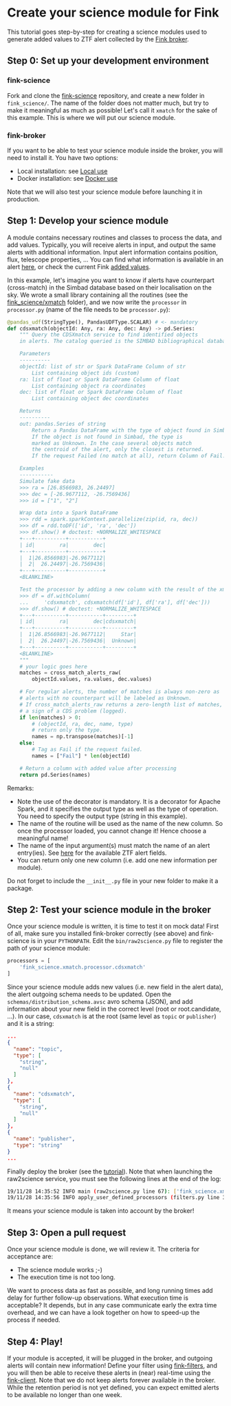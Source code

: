 # Create your science module for Fink

This tutorial goes step-by-step for creating a science modules used to generate added values to ZTF alert collected by the [Fink broker](https://github.com/astrolabsoftware/fink-broker).

## Step 0: Set up your development environment

### fink-science

Fork and clone the [fink-science](https://github.com/astrolabsoftware/fink-science) repository, and create a new folder in `fink_science/`. The name of the folder does not matter much, but try to make it meaningful as much as possible! Let's call it `xmatch` for the sake of this example. This is where we will put our science module.

### fink-broker

If you want to be able to test your science module inside the broker, you will need to install it. You have two options:

* Local installation: see [Local use](../broker/introduction.md#installation-local-mode)
* Docker installation: see [Docker use](../broker/introduction.md#use-with-docker)

Note that we will also test your science module before launching it in production.

## Step 1: Develop your science module

A module contains necessary routines and classes to process the data, and add values. Typically, you will receive alerts in input, and output the same alerts with additional information. Input alert information contains position, flux, telescope properties, ... You can find what information is available in an alert [here](../science/ztf_alerts.md), or check the current Fink [added values](../science/added_values.md).

In this example, let's imagine you want to know if alerts have counterpart (cross-match) in the Simbad database based on their localisation on the sky. We wrote a small library containing all the routines (see the [fink_science/xmatch](https://github.com/astrolabsoftware/fink-science/tree/master/fink_science/xmatch) folder), and we now write the `processor` in `processor.py` (name of the file needs to be `processor.py`):

```python
@pandas_udf(StringType(), PandasUDFType.SCALAR) # <- mandatory
def cdsxmatch(objectId: Any, ra: Any, dec: Any) -> pd.Series:
    """ Query the CDSXmatch service to find identified objects
    in alerts. The catalog queried is the SIMBAD bibliographical database.

    Parameters
    ----------
    objectId: list of str or Spark DataFrame Column of str
        List containing object ids (custom)
    ra: list of float or Spark DataFrame Column of float
        List containing object ra coordinates
    dec: list of float or Spark DataFrame Column of float
        List containing object dec coordinates

    Returns
    ----------
    out: pandas.Series of string
        Return a Pandas DataFrame with the type of object found in Simbad.
        If the object is not found in Simbad, the type is
        marked as Unknown. In the case several objects match
        the centroid of the alert, only the closest is returned.
        If the request Failed (no match at all), return Column of Fail.

    Examples
    -----------
    Simulate fake data
    >>> ra = [26.8566983, 26.24497]
    >>> dec = [-26.9677112, -26.7569436]
    >>> id = ["1", "2"]

    Wrap data into a Spark DataFrame
    >>> rdd = spark.sparkContext.parallelize(zip(id, ra, dec))
    >>> df = rdd.toDF(['id', 'ra', 'dec'])
    >>> df.show() # doctest: +NORMALIZE_WHITESPACE
    +---+----------+-----------+
    | id|        ra|        dec|
    +---+----------+-----------+
    |  1|26.8566983|-26.9677112|
    |  2|  26.24497|-26.7569436|
    +---+----------+-----------+
    <BLANKLINE>

    Test the processor by adding a new column with the result of the xmatch
    >>> df = df.withColumn(
    ... 	'cdsxmatch', cdsxmatch(df['id'], df['ra'], df['dec']))
    >>> df.show() # doctest: +NORMALIZE_WHITESPACE
    +---+----------+-----------+---------+
    | id|        ra|        dec|cdsxmatch|
    +---+----------+-----------+---------+
    |  1|26.8566983|-26.9677112|     Star|
    |  2|  26.24497|-26.7569436|  Unknown|
    +---+----------+-----------+---------+
    <BLANKLINE>
    """
    # your logic goes here
    matches = cross_match_alerts_raw(
        objectId.values, ra.values, dec.values)

    # For regular alerts, the number of matches is always non-zero as
    # alerts with no counterpart will be labeled as Unknown.
    # If cross_match_alerts_raw returns a zero-length list of matches, it is
    # a sign of a CDS problem (logged).
    if len(matches) > 0:
        # (objectId, ra, dec, name, type)
        # return only the type.
        names = np.transpose(matches)[-1]
    else:
        # Tag as Fail if the request failed.
        names = ["Fail"] * len(objectId)

    # Return a column with added value after processing
    return pd.Series(names)
```

Remarks:

- Note the use of the decorator is mandatory. It is a decorator for Apache Spark, and it specifies the output type as well as the type of operation. You need to specify the output type (string in this example).
- The name of the routine will be used as the name of the new column. So once the processor loaded, you cannot change it! Hence choose a meaningful name!
- The name of the input argument(s) must match the name of an alert entry(ies). See [here](https://zwickytransientfacility.github.io/ztf-avro-alert/schema.html) for the available ZTF alert fields.
- You can return only one new column (i.e. add one new information per module).

Do not forget to include the `__init__.py` file in your new folder to make it a package.

## Step 2: Test your science module in the broker

Once your science module is written, it is time to test it on mock data! First of all, make sure you installed fink-broker correctly (see above) and fink-science is in your `PYTHONPATH`. Edit the `bin/raw2science.py` file to register the path of your science module:

```python
processors = [
    'fink_science.xmatch.processor.cdsxmatch'
]
```

Since your science module adds new values (i.e. new field in the alert data), the alert outgoing schema needs to be updated. Open the `schemas/distribution_schema.avsc` avro schema (JSON), and add information about your new field in the correct level (root or root.candidate, ...). In our case, `cdsxmatch` is at the root (same level as `topic` or `publisher`) and it is a string:

```json
...
{
  "name": "topic",
  "type": [
    "string",
    "null"
  ]
},
{
  "name": "cdsxmatch",
  "type": [
    "string",
    "null"
  ]
},
{
  "name": "publisher",
  "type": "string"
}
...
```

Finally deploy the broker (see the [tutorial](deployment.md)). Note that when launching the raw2science service, you must see the following lines at the end of the log:

```bash
19/11/28 14:35:52 INFO main (raw2science.py line 67): ['fink_science.xmatch.processor.cdsxmatch']
19/11/28 14:35:56 INFO apply_user_defined_processors (filters.py line 325): new processor registered: cdsxmatch from fink_science.xmatch.processor
```

It means your science module is taken into account by the broker!

## Step 3: Open a pull request

Once your science module is done, we will review it. The criteria for acceptance are:

- The science module works ;-)
- The execution time is not too long.

We want to process data as fast as possible, and long running times add delay for further follow-up observations. What execution time is acceptable? It depends, but in any case communicate early the extra time overhead, and we can have a look together on how to speed-up the process if needed.

## Step 4: Play!

If your module is accepted, it will be plugged in the broker, and outgoing alerts will contain new information! Define your filter using [fink-filters](https://github.com/astrolabsoftware/fink-filters), and you will then be able to receive these alerts in (near) real-time using the [fink-client](https://github.com/astrolabsoftware/fink-client). Note that we do not keep alerts forever available in the broker. While the retention period is not yet defined, you can expect emitted alerts to be available no longer than one week.
